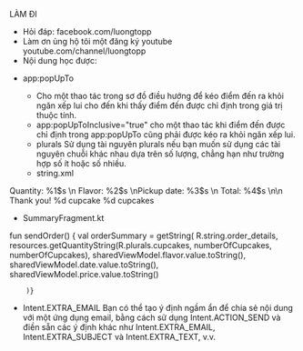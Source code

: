 LÀM ĐI
- Hỏi đáp: facebook.com/luongtopp
- Làm ơn ủng hộ tôi một đăng ký youtube youtube.com/channel/luongtopp
- Nội dung học được:
+ app:popUpTo
  - Cho một thao tác trong sơ đồ điều hướng để kéo điểm đến ra khỏi ngăn xếp lui 
cho đến khi thấy điểm đến được chỉ định trong giá trị thuộc tính.
  - app:popUpToInclusive="true" cho một thao tác khi điểm đến được chỉ định 
  trong app:popUpTo cũng phải được kéo ra khỏi ngăn xếp lui.

  + plurals
  Sử dụng tài nguyên plurals nếu bạn muốn sử dụng các tài nguyên chuỗi khác nhau 
dựa trên số lượng, chẳng hạn như trường hợp số ít hoặc số nhiều.
  - string.xml

<string name="order_details">Quantity: %1$s \n Flavor: %2$s \nPickup date: %3$s \n
Total: %4$s \n\n Thank you!</string>
<plurals name="cupcakes">
<item quantity="one">%d cupcake</item>
<item quantity="other">%d cupcakes</item>
</plurals>

  - SummaryFragment.kt

fun sendOrder() {
val orderSummary = getString(
R.string.order_details,
resources.getQuantityString(R.plurals.cupcakes, numberOfCupcakes, numberOfCupcakes),
sharedViewModel.flavor.value.toString(),
sharedViewModel.date.value.toString(),
sharedViewModel.price.value.toString()

        )}
+ Intent.EXTRA_EMAIL
  Bạn có thể tạo ý định ngầm ẩn để chia sẻ nội dung với một ứng dụng email, 
bằng cách sử dụng Intent.ACTION_SEND và điền sẵn các ý định khác như Intent.EXTRA_EMAIL, 
Intent.EXTRA_SUBJECT và Intent.EXTRA_TEXT, v.v.